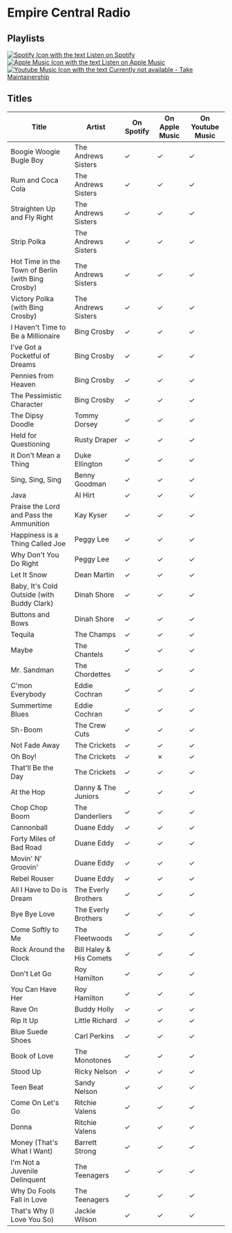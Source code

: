 # Empire Central Radio

## Playlists

[![Spotify Icon with the text Listen on Spotify](https://img.shields.io/badge/listen_on-spotify-1ed760?style=for-the-badge&logo=spotify&logoColor=1ed760 "Listen on Spotify")](https://open.spotify.com/playlist/0idaMMMtfvOpZEyXennOCt)  
[![Apple Music Icon with the text Listen on Apple Music](https://img.shields.io/badge/listen_on-apple_music-fa243c?style=for-the-badge&logo=applemusic&logoColor=fa243c "Listen on Apple Music")](https://itunes.apple.com/de/playlist/pl.u-WBYGFvpeKLk)  
[![Youtube Music Icon with the text Currently not available - Take Maintainership](https://img.shields.io/badge/Youtube_Music_--_Currently_not_available-Take_Maintainership-inactive?style=for-the-badge&logo=youtubemusic&logoColor=fffff&labelColor=222222 "Youtube Music - Currently not available - Take Maintainership")](https://github.com/MarauderXtreme/video-game-radiostation-playlists/fork)

## Titles

| Title                                             | Artist                  | On Spotify | On Apple Music | On Youtube Music |
| ------------------------------------------------- | ----------------------- | ---------- | -------------- | ---------------- |
| Boogie Woogie Bugle Boy                           | The Andrews Sisters     | ✓          | ✓              | ✓                |
| Rum and Coca Cola                                 | The Andrews Sisters     | ✓          | ✓              | ✓                |
| Straighten Up and Fly Right                       | The Andrews Sisters     | ✓          | ✓              | ✓                |
| Strip Polka                                       | The Andrews Sisters     | ✓          | ✓              | ✓                |
| Hot Time in the Town of Berlin (with Bing Crosby) | The Andrews Sisters     | ✓          | ✓              | ✓                |
| Victory Polka (with Bing Crosby)                  | The Andrews Sisters     | ✓          | ✓              | ✓                |
| I Haven't Time to Be a Millionaire                | Bing Crosby             | ✓          | ✓              | ✓                |
| I've Got a Pocketful of Dreams                    | Bing Crosby             | ✓          | ✓              | ✓                |
| Pennies from Heaven                               | Bing Crosby             | ✓          | ✓              | ✓                |
| The Pessimistic Character                         | Bing Crosby             | ✓          | ✓              | ✓                |
| The Dipsy Doodle                                  | Tommy Dorsey            | ✓          | ✓              | ✓                |
| Held for Questioning                              | Rusty Draper            | ✓          | ✓              | ✓                |
| It Don't Mean a Thing                             | Duke Ellington          | ✓          | ✓              | ✓                |
| Sing, Sing, Sing                                  | Benny Goodman           | ✓          | ✓              | ✓                |
| Java                                              | Al Hirt                 | ✓          | ✓              | ✓                |
| Praise the Lord and Pass the Ammunition           | Kay Kyser               | ✓          | ✓              | ✓                |
| Happiness is a Thing Called Joe                   | Peggy Lee               | ✓          | ✓              | ✓                |
| Why Don't You Do Right                            | Peggy Lee               | ✓          | ✓              | ✓                |
| Let It Snow                                       | Dean Martin             | ✓          | ✓              | ✓                |
| Baby, It's Cold Outside (with Buddy Clark)        | Dinah Shore             | ✓          | ✓              | ✓                |
| Buttons and Bows                                  | Dinah Shore             | ✓          | ✓              | ✓                |
| Tequila                                           | The Champs              | ✓          | ✓              | ✓                |
| Maybe                                             | The Chantels            | ✓          | ✓              | ✓                |
| Mr. Sandman                                       | The Chordettes          | ✓          | ✓              | ✓                |
| C'mon Everybody                                   | Eddie Cochran           | ✓          | ✓              | ✓                |
| Summertime Blues                                  | Eddie Cochran           | ✓          | ✓              | ✓                |
| Sh-Boom                                           | The Crew Cuts           | ✓          | ✓              | ✓                |
| Not Fade Away                                     | The Crickets            | ✓          | ✓              | ✓                |
| Oh Boy!                                           | The Crickets            | ✓          | ✗              | ✓                |
| That'll Be the Day                                | The Crickets            | ✓          | ✓              | ✓                |
| At the Hop                                        | Danny & The Juniors     | ✓          | ✓              | ✓                |
| Chop Chop Boom                                    | The Danderliers         | ✓          | ✓              | ✓                |
| Cannonball                                        | Duane Eddy              | ✓          | ✓              | ✓                |
| Forty Miles of Bad Road                           | Duane Eddy              | ✓          | ✓              | ✓                |
| Movin' N' Groovin'                                | Duane Eddy              | ✓          | ✓              | ✓                |
| Rebel Rouser                                      | Duane Eddy              | ✓          | ✓              | ✓                |
| All I Have to Do is Dream                         | The Everly Brothers     | ✓          | ✓              | ✓                |
| Bye Bye Love                                      | The Everly Brothers     | ✓          | ✓              | ✓                |
| Come Softly to Me                                 | The Fleetwoods          | ✓          | ✓              | ✓                |
| Rock Around the Clock                             | Bill Haley & His Comets | ✓          | ✓              | ✓                |
| Don't Let Go                                      | Roy Hamilton            | ✓          | ✓              | ✓                |
| You Can Have Her                                  | Roy Hamilton            | ✓          | ✓              | ✓                |
| Rave On                                           | Buddy Holly             | ✓          | ✓              | ✓                |
| Rip It Up                                         | Little Richard          | ✓          | ✓              | ✓                |
| Blue Suede Shoes                                  | Carl Perkins            | ✓          | ✓              | ✓                |
| Book of Love                                      | The Monotones           | ✓          | ✓              | ✓                |
| Stood Up                                          | Ricky Nelson            | ✓          | ✓              | ✓                |
| Teen Beat                                         | Sandy Nelson            | ✓          | ✓              | ✓                |
| Come On Let's Go                                  | Ritchie Valens          | ✓          | ✓              | ✓                |
| Donna                                             | Ritchie Valens          | ✓          | ✓              | ✓                |
| Money (That's What I Want)                        | Barrett Strong          | ✓          | ✓              | ✓                |
| I'm Not a Juvenile Delinquent                     | The Teenagers           | ✓          | ✓              | ✓                |
| Why Do Fools Fall in Love                         | The Teenagers           | ✓          | ✓              | ✓                |
| That's Why (I Love You So)                        | Jackie Wilson           | ✓          | ✓              | ✓                |
